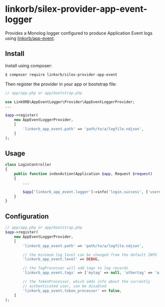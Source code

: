 # linkorb/silex-provider-app-event-logger

Provides a Monolog logger configured to produce Application Event logs using
[linkorb/app-event][].

## Install

Install using composer:

```sh
$ composer require linkorb/silex-provider-app-event
```

Then register the provider in your app or bootstrap file:

```php
// app/app.php or app/bootstrap.php

use LinkORB\AppEventLogger\Provider\AppEventLoggerProvider;
...

$app->register(
    new AppEventLoggerProvider,
    [
        'linkorb_app_event.path' => 'path/to/a/logfile.ndjson',
    ]
);
```

## Usage

```php
class LoginController
{
    public function indexAction(Application $app, Request $request)
    {
        ...

        $app['linkorb_app_event.logger']->info('login.success', ['username' => 'lara']);
    }
}
```

## Configuration

```php
// app/app.php or app/bootstrap.php
$app->register(
    new AppEventLoggerProvider,
    [
        'linkorb_app_event.path' => 'path/to/a/logfile.ndjson',

        // the minimum log level can be changed from the default INFO
        'linkorb_app_event.level' => DEBUG,

        // the TagProcessor will add tags to log records
        'linkorb_app_event.tags' => ['mytag' => null, 'othertag' => 'a-value'],

        // the TokenProcessor, which adds info about the currently
        // authenticated user, can be disabled
        'linkorb_app_event.token_processor' => false,
    ]
);
```

[linkorb/app-event]: <https://github.com/linkorb/app-event>
  "linkorb/app-event at GitHub"
